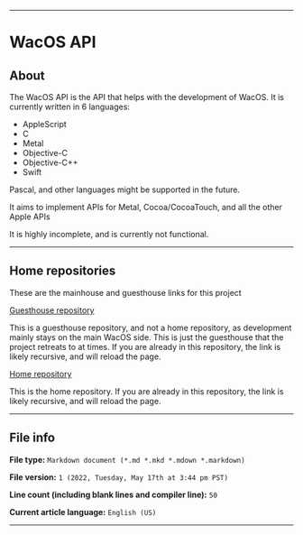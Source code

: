 
***

# WacOS API

## About

The WacOS API is the API that helps with the development of WacOS. It is currently written in 6 languages:

- AppleScript
- C
- Metal
- Objective-C
- Objective-C++
- Swift

Pascal, and other languages might be supported in the future.

It aims to implement APIs for Metal, Cocoa/CocoaTouch, and all the other Apple APIs

It is highly incomplete, and is currently not functional.

***

## Home repositories

These are the mainhouse and guesthouse links for this project

[Guesthouse repository](https://github.com/seanpm2001/WacOS_API/)

This is a guesthouse repository, and not a home repository, as development mainly stays on the main WacOS side. This is just the guesthouse that the project retreats to at times. If you are already in this repository, the link is likely recursive, and will reload the page.

[Home repository](https://github.com/seanpm2001/WacOS/tree/WacOS-dev/API/)

This is the home repository. If you are already in this repository, the link is likely recursive, and will reload the page.

***

## File info

**File type:** `Markdown document (*.md *.mkd *.mdown *.markdown)`

**File version:** `1 (2022, Tuesday, May 17th at 3:44 pm PST)`

**Line count (including blank lines and compiler line):** `50`

**Current article language:** `English (US)`

***
